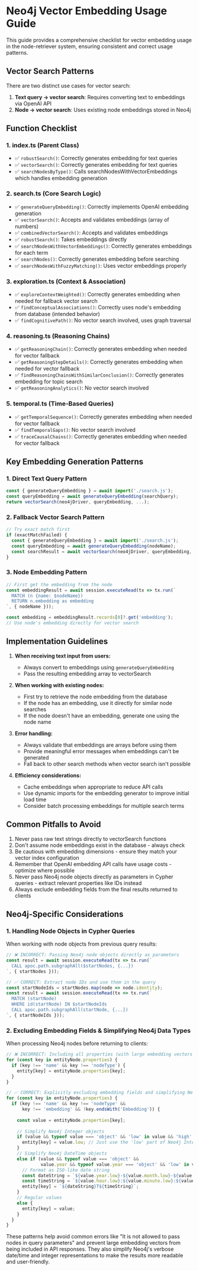 # Neo4j Vector Embedding Usage Guide

This guide provides a comprehensive checklist for vector embedding usage in the node-retriever system, ensuring consistent and correct usage patterns.

## Vector Search Patterns

There are two distinct use cases for vector search:

1. **Text query → vector search**: Requires converting text to embeddings via OpenAI API
2. **Node → vector search**: Uses existing node embeddings stored in Neo4j

## Function Checklist

### 1. index.ts (Parent Class)
- ✅ `robustSearch()`: Correctly generates embedding for text queries
- ✅ `vectorSearch()`: Correctly generates embedding for text queries
- ✅ `searchNodesByType()`: Calls searchNodesWithVectorEmbeddings which handles embedding generation

### 2. search.ts (Core Search Logic)
- ✅ `generateQueryEmbedding()`: Correctly implements OpenAI embedding generation
- ✅ `vectorSearch()`: Accepts and validates embeddings (array of numbers)
- ✅ `combinedVectorSearch()`: Accepts and validates embeddings
- ✅ `robustSearch()`: Takes embeddings directly
- ✅ `searchNodesWithVectorEmbeddings()`: Correctly generates embeddings for each term
- ✅ `searchNodes()`: Correctly generates embedding before searching
- ✅ `searchNodesWithFuzzyMatching()`: Uses vector embeddings properly

### 3. exploration.ts (Context & Association)
- ✅ `exploreContextWeighted()`: Correctly generates embedding when needed for fallback vector search
- ✅ `findConceptualAssociations()`: Correctly uses node's embedding from database (intended behavior)
- ✅ `findCognitivePath()`: No vector search involved, uses graph traversal

### 4. reasoning.ts (Reasoning Chains)
- ✅ `getReasoningChain()`: Correctly generates embedding when needed for vector fallback
- ✅ `getReasoningStepDetails()`: Correctly generates embedding when needed for vector fallback
- ✅ `findReasoningChainsWithSimilarConclusion()`: Correctly generates embedding for topic search
- ✅ `getReasoningAnalytics()`: No vector search involved

### 5. temporal.ts (Time-Based Queries)
- ✅ `getTemporalSequence()`: Correctly generates embedding when needed for vector fallback
- ✅ `findTemporalGaps()`: No vector search involved
- ✅ `traceCausalChains()`: Correctly generates embedding when needed for vector fallback

## Key Embedding Generation Patterns

### 1. Direct Text Query Pattern
```typescript
const { generateQueryEmbedding } = await import('./search.js');
const queryEmbedding = await generateQueryEmbedding(searchQuery);
return vectorSearch(neo4jDriver, queryEmbedding, ...);
```

### 2. Fallback Vector Search Pattern
```typescript
// Try exact match first
if (exactMatchFailed) {
  const { generateQueryEmbedding } = await import('./search.js');
  const queryEmbedding = await generateQueryEmbedding(nodeName);
  const searchResult = await vectorSearch(neo4jDriver, queryEmbedding, ...);
}
```

### 3. Node Embedding Pattern
```typescript
// First get the embedding from the node
const embeddingResult = await session.executeRead(tx => tx.run(`
  MATCH (n {name: $nodeName})
  RETURN n.embedding as embedding
`, { nodeName }));

const embedding = embeddingResult.records[0]?.get('embedding');
// Use node's embedding directly for vector search
```

## Implementation Guidelines

1. **When receiving text input from users:**
   - Always convert to embeddings using `generateQueryEmbedding`
   - Pass the resulting embedding array to vectorSearch

2. **When working with existing nodes:**
   - First try to retrieve the node embedding from the database
   - If the node has an embedding, use it directly for similar node searches
   - If the node doesn't have an embedding, generate one using the node name

3. **Error handling:**
   - Always validate that embeddings are arrays before using them
   - Provide meaningful error messages when embeddings can't be generated
   - Fall back to other search methods when vector search isn't possible

4. **Efficiency considerations:**
   - Cache embeddings when appropriate to reduce API calls
   - Use dynamic imports for the embedding generator to improve initial load time
   - Consider batch processing embeddings for multiple search terms

## Common Pitfalls to Avoid

1. Never pass raw text strings directly to vectorSearch functions
2. Don't assume node embeddings exist in the database - always check
3. Be cautious with embedding dimensions - ensure they match your vector index configuration
4. Remember that OpenAI embedding API calls have usage costs - optimize where possible
5. Never pass Neo4j node objects directly as parameters in Cypher queries - extract relevant properties like IDs instead
6. Always exclude embedding fields from the final results returned to clients

## Neo4j-Specific Considerations

### 1. Handling Node Objects in Cypher Queries

When working with node objects from previous query results:

```typescript
// ❌ INCORRECT: Passing Neo4j node objects directly as parameters
const result = await session.executeRead(tx => tx.run(`
  CALL apoc.path.subgraphAll($startNodes, {...})
`, { startNodes }));

// ✅ CORRECT: Extract node IDs and use them in the query
const startNodeIds = startNodes.map(node => node.identity);
const result = await session.executeRead(tx => tx.run(`
  MATCH (startNode)
  WHERE id(startNode) IN $startNodeIds
  CALL apoc.path.subgraphAll(startNode, {...})
`, { startNodeIds }));
```

### 2. Excluding Embedding Fields & Simplifying Neo4j Data Types

When processing Neo4j nodes before returning to clients:

```typescript
// ❌ INCORRECT: Including all properties (with large embedding vectors)
for (const key in entityNode.properties) {
  if (key !== 'name' && key !== 'nodeType') {
    entity[key] = entityNode.properties[key];
  }
}

// ✅ CORRECT: Explicitly excluding embedding fields and simplifying Neo4j data types
for (const key in entityNode.properties) {
  if (key !== 'name' && key !== 'nodeType' && 
      key !== 'embedding' && !key.endsWith('Embedding')) {
      
    const value = entityNode.properties[key];
    
    // Simplify Neo4j Integer objects
    if (value && typeof value === 'object' && 'low' in value && 'high' in value) {
      entity[key] = value.low; // Just use the 'low' part of Neo4j Integers
    }
    // Simplify Neo4j DateTime objects
    else if (value && typeof value === 'object' && 
             value.year && typeof value.year === 'object' && 'low' in value.year) {
      // Format as ISO-like date string
      const dateString = `${value.year.low}-${value.month.low}-${value.day.low}`;
      const timeString = `${value.hour.low}:${value.minute.low}:${value.second.low}`;
      entity[key] = `${dateString}T${timeString}`;
    }
    // Regular values
    else {
      entity[key] = value;
    }
  }
}
```

These patterns help avoid common errors like "It is not allowed to pass nodes in query parameters" and prevent large embedding vectors from being included in API responses. They also simplify Neo4j's verbose date/time and integer representations to make the results more readable and user-friendly.
